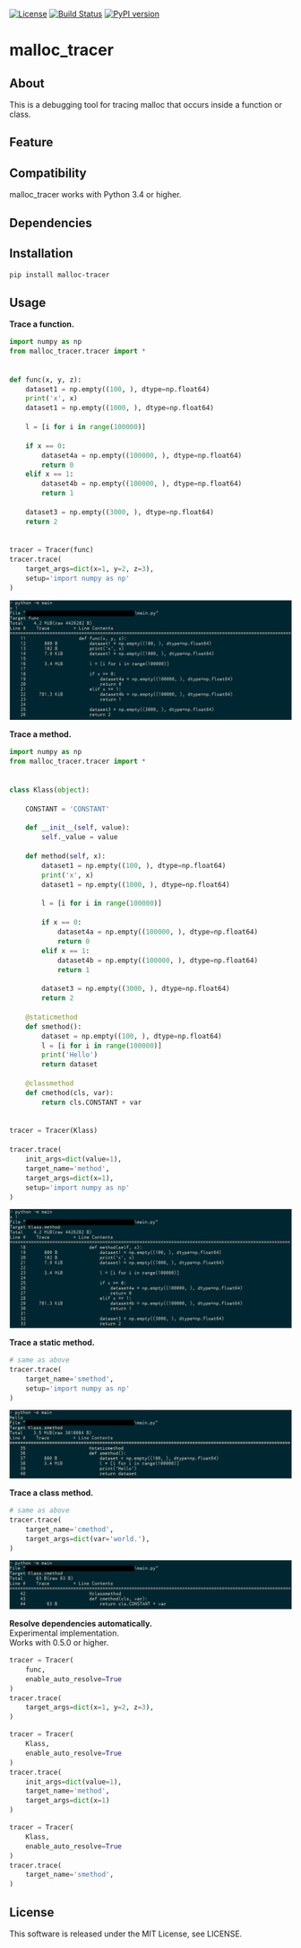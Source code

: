[![License](https://img.shields.io/badge/license-MIT-brightgreen.svg)](https://github.com/Hasenpfote/malloc_tracer/blob/master/LICENSE)
[![Build Status](https://travis-ci.org/Hasenpfote/malloc_tracer.svg?branch=master)](https://travis-ci.org/Hasenpfote/malloc_tracer)
[![PyPI version](https://badge.fury.io/py/malloc-tracer.svg)](https://badge.fury.io/py/malloc-tracer)

malloc_tracer
=============

## About
This is a debugging tool for tracing malloc that occurs inside a function or class.  

## Feature

## Compatibility
malloc_tracer works with Python 3.4 or higher.

## Dependencies

## Installation
```
pip install malloc-tracer
```

## Usage
**Trace a function.**
```python
import numpy as np
from malloc_tracer.tracer import *


def func(x, y, z):
    dataset1 = np.empty((100, ), dtype=np.float64)
    print('x', x)
    dataset1 = np.empty((1000, ), dtype=np.float64)

    l = [i for i in range(100000)]

    if x == 0:
        dataset4a = np.empty((100000, ), dtype=np.float64)
        return 0
    elif x == 1:
        dataset4b = np.empty((100000, ), dtype=np.float64)
        return 1

    dataset3 = np.empty((3000, ), dtype=np.float64)
    return 2


tracer = Tracer(func)
tracer.trace(
    target_args=dict(x=1, y=2, z=3),
    setup='import numpy as np'
)
```
![usage1](https://raw.githubusercontent.com/Hasenpfote/malloc_tracer/master/docs/usage1.png)

**Trace a method.**
```python
import numpy as np
from malloc_tracer.tracer import *


class Klass(object):

    CONSTANT = 'CONSTANT'

    def __init__(self, value):
        self._value = value

    def method(self, x):
        dataset1 = np.empty((100, ), dtype=np.float64)
        print('x', x)
        dataset1 = np.empty((1000, ), dtype=np.float64)

        l = [i for i in range(100000)]

        if x == 0:
            dataset4a = np.empty((100000, ), dtype=np.float64)
            return 0
        elif x == 1:
            dataset4b = np.empty((100000, ), dtype=np.float64)
            return 1

        dataset3 = np.empty((3000, ), dtype=np.float64)
        return 2

    @staticmethod
    def smethod():
        dataset = np.empty((100, ), dtype=np.float64)
        l = [i for i in range(100000)]
        print('Hello')
        return dataset

    @classmethod
    def cmethod(cls, var):
        return cls.CONSTANT + var


tracer = Tracer(Klass)

tracer.trace(
    init_args=dict(value=1),
    target_name='method',
    target_args=dict(x=1),
    setup='import numpy as np'
)
```
![usage2a](https://raw.githubusercontent.com/Hasenpfote/malloc_tracer/master/docs/usage2a.png)

**Trace a static method.**
```python
# same as above
tracer.trace(
    target_name='smethod',
    setup='import numpy as np'
)
```
![usage2b](https://raw.githubusercontent.com/Hasenpfote/malloc_tracer/master/docs/usage2b.png)

**Trace a class method.**
```python
# same as above
tracer.trace(
    target_name='cmethod',
    target_args=dict(var='world.'),
)
```
![usage2c](https://raw.githubusercontent.com/Hasenpfote/malloc_tracer/master/docs/usage2c.png)

**Resolve dependencies automatically.**  
Experimental implementation.  
Works with 0.5.0 or higher.
```python
tracer = Tracer(
    func,
    enable_auto_resolve=True
)
tracer.trace(
    target_args=dict(x=1, y=2, z=3),
)
```

```python
tracer = Tracer(
    Klass,
    enable_auto_resolve=True
)
tracer.trace(
    init_args=dict(value=1),
    target_name='method',
    target_args=dict(x=1)
)
```

```python
tracer = Tracer(
    Klass,
    enable_auto_resolve=True
)
tracer.trace(
    target_name='smethod',
)
```

## License
This software is released under the MIT License, see LICENSE.
